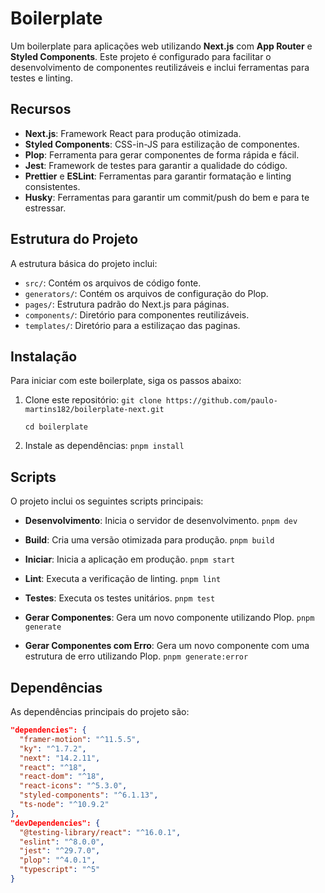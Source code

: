 # Boilerplate

Um boilerplate para aplicações web utilizando **Next.js** com **App Router** e **Styled Components**. Este projeto é configurado para facilitar o desenvolvimento de componentes reutilizáveis e inclui ferramentas para testes e linting.

## Recursos

- **Next.js**: Framework React para produção otimizada.
- **Styled Components**: CSS-in-JS para estilização de componentes.
- **Plop**: Ferramenta para gerar componentes de forma rápida e fácil.
- **Jest**: Framework de testes para garantir a qualidade do código.
- **Prettier** e **ESLint**: Ferramentas para garantir formatação e linting consistentes.
- **Husky**: Ferramentas para garantir um commit/push do bem e para te estressar.

## Estrutura do Projeto

A estrutura básica do projeto inclui:

- `src/`: Contém os arquivos de código fonte.
- `generators/`: Contém os arquivos de configuração do Plop.
- `pages/`: Estrutura padrão do Next.js para páginas.
- `components/`: Diretório para componentes reutilizáveis.
- `templates/`: Diretório para a estilizaçao das paginas.

## Instalação

Para iniciar com este boilerplate, siga os passos abaixo:

1. Clone este repositório:
   `git clone https://github.com/paulo-martins182/boilerplate-next.git`
   
   `cd boilerplate`

3. Instale as dependências:
   `pnpm install`

## Scripts

O projeto inclui os seguintes scripts principais:

- **Desenvolvimento**: Inicia o servidor de desenvolvimento.
  `pnpm dev`

- **Build**: Cria uma versão otimizada para produção.
  `pnpm build`

- **Iniciar**: Inicia a aplicação em produção.
  `pnpm start`

- **Lint**: Executa a verificação de linting.
  `pnpm lint`

- **Testes**: Executa os testes unitários.
  `pnpm test`

- **Gerar Componentes**: Gera um novo componente utilizando Plop.
  `pnpm generate`

- **Gerar Componentes com Erro**: Gera um novo componente com uma estrutura de erro utilizando Plop.
  `pnpm generate:error`

## Dependências

As dependências principais do projeto são:

```json
"dependencies": {
  "framer-motion": "^11.5.5",
  "ky": "^1.7.2",
  "next": "14.2.11",
  "react": "^18",
  "react-dom": "^18",
  "react-icons": "^5.3.0",
  "styled-components": "^6.1.13",
  "ts-node": "^10.9.2"
},
"devDependencies": {
  "@testing-library/react": "^16.0.1",
  "eslint": "^8.0.0",
  "jest": "^29.7.0",
  "plop": "^4.0.1",
  "typescript": "^5"
}

```

<!-- ## Contribuição

Contribuições são bem-vindas! Sinta-se à vontade para abrir issues ou enviar pull requests. -->
